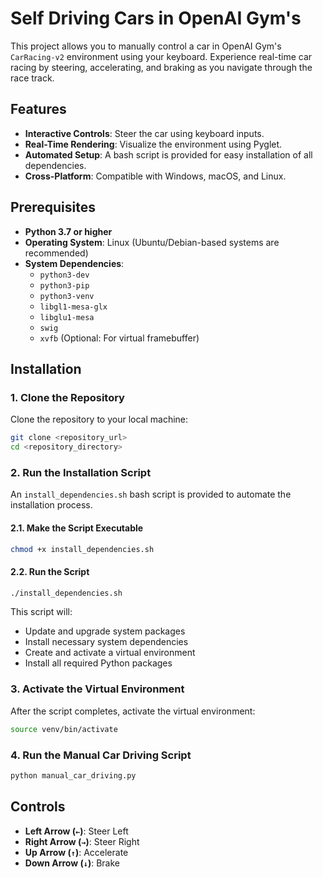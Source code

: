 # Self Driving Cars in OpenAI Gym's

This project allows you to manually control a car in OpenAI Gym's `CarRacing-v2` environment using your keyboard. Experience real-time car racing by steering, accelerating, and braking as you navigate through the race track.

## Features

- **Interactive Controls**: Steer the car using keyboard inputs.
- **Real-Time Rendering**: Visualize the environment using Pyglet.
- **Automated Setup**: A bash script is provided for easy installation of all dependencies.
- **Cross-Platform**: Compatible with Windows, macOS, and Linux.

## Prerequisites

- **Python 3.7 or higher**
- **Operating System**: Linux (Ubuntu/Debian-based systems are recommended)
- **System Dependencies**:
  - `python3-dev`
  - `python3-pip`
  - `python3-venv`
  - `libgl1-mesa-glx`
  - `libglu1-mesa`
  - `swig`
  - `xvfb` (Optional: For virtual framebuffer)

## Installation

### 1. Clone the Repository

Clone the repository to your local machine:

```bash
git clone <repository_url>
cd <repository_directory>
```

### 2. Run the Installation Script

An `install_dependencies.sh` bash script is provided to automate the installation process.

#### 2.1. Make the Script Executable

```bash
chmod +x install_dependencies.sh
```

#### 2.2. Run the Script

```bash
./install_dependencies.sh
```

This script will:

- Update and upgrade system packages
- Install necessary system dependencies
- Create and activate a virtual environment
- Install all required Python packages

### 3. Activate the Virtual Environment

After the script completes, activate the virtual environment:

```bash
source venv/bin/activate
```

### 4. Run the Manual Car Driving Script

```bash
python manual_car_driving.py
```

## Controls

- **Left Arrow (`←`)**: Steer Left
- **Right Arrow (`→`)**: Steer Right
- **Up Arrow (`↑`)**: Accelerate
- **Down Arrow (`↓`)**: Brake